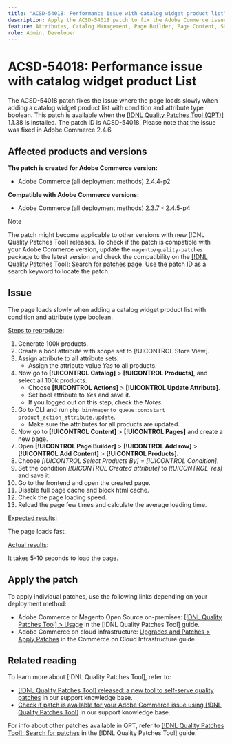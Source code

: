 ```yaml
---
title: "ACSD-54018: Performance issue with catalog widget product list"
description: Apply the ACSD-54018 patch to fix the Adobe Commerce issue where the page loads slowly when adding a catalog widget product list with condition and attribute type boolean.
feature: Attributes, Catalog Management, Page Builder, Page Content, Storefront
role: Admin, Developer
---
```


# ACSD-54018: Performance issue with catalog widget product List

The ACSD-54018 patch fixes the issue where the page loads slowly when adding a catalog widget product list with condition and attribute type boolean. This patch is available when the [[!DNL Quality Patches Tool (QPT)]](/help/announcements/adobe-commerce-announcements/magento-quality-patches-released-new-tool-to-self-serve-quality-patches.md) 1.1.38 is installed. The patch ID is ACSD-54018. Please note that the issue was fixed in Adobe Commerce 2.4.6.

## Affected products and versions

**The patch is created for Adobe Commerce version:**

* Adobe Commerce (all deployment methods) 2.4.4-p2

**Compatible with Adobe Commerce versions:**

* Adobe Commerce (all deployment methods) 2.3.7 - 2.4.5-p4

>[!NOTE]
>
>The patch might become applicable to other versions with new [!DNL Quality Patches Tool] releases. To check if the patch is compatible with your Adobe Commerce version, update the `magento/quality-patches` package to the latest version and check the compatibility on the [[!DNL Quality Patches Tool]: Search for patches page](https://experienceleague.adobe.com/tools/commerce-quality-patches/index.html). Use the patch ID as a search keyword to locate the patch.

## Issue

The page loads slowly when adding a catalog widget product list with condition and attribute type boolean. 

<u>Steps to reproduce</u>:

1. Generate 100k products.
1. Create a bool attribute with scope set to [!UICONTROL Store View].
1. Assign attribute to all attribute sets.
    * Assign the attribute value *Yes* to all products.
1. Now go to **[!UICONTROL Catalog]** > **[!UICONTROL Products]**, and select all 100k products.
    * Choose **[!UICONTROL Actions]** > **[!UICONTROL Update Attribute]**.
    * Set bool attribute to *Yes* and save it.
    * If you logged out on this step, check the *Notes*.
1. Go to CLI and run `php bin/magento queue:con:start product_action_attribute.update`.
    * Make sure the attributes for all products are updated.
1. Now go to **[!UICONTROL Content]** > **[!UICONTROL Pages]** and create a new page.
1. Open **[!UICONTROL Page Builder]** > **[!UICONTROL Add row]** > **[!UICONTROL Add Content]** > **[!UICONTROL Products]**.
1. Choose *[!UICONTROL Select Products By]* = *[!UICONTROL Condition]*.
1. Set the condition *[!UICONTROL Created attribute]* to *[!UICONTROL Yes]* and save it.
1. Go to the frontend and open the created page.
1. Disable full page cache and block html cache.
1. Check the page loading speed.
1. Reload the page few times and calculate the average loading time.

<u>Expected results</u>:

The page loads fast.

<u>Actual results</u>:

It takes 5-10 seconds to load the page.

## Apply the patch

To apply individual patches, use the following links depending on your deployment method:

* Adobe Commerce or Magento Open Source on-premises: [[!DNL Quality Patches Tool] > Usage](https://experienceleague.adobe.com/docs/commerce-operations/tools/quality-patches-tool/usage.html) in the [!DNL Quality Patches Tool] guide.
* Adobe Commerce on cloud infrastructure: [Upgrades and Patches > Apply Patches](https://experienceleague.adobe.com/docs/commerce-cloud-service/user-guide/develop/upgrade/apply-patches.html) in the Commerce on Cloud Infrastructure guide.

## Related reading

To learn more about [!DNL Quality Patches Tool], refer to:

* [[!DNL Quality Patches Tool] released: a new tool to self-serve quality patches](/help/announcements/adobe-commerce-announcements/magento-quality-patches-released-new-tool-to-self-serve-quality-patches.md) in our support knowledge base.
* [Check if patch is available for your Adobe Commerce issue using [!DNL Quality Patches Tool]](/help/support-tools/patches-available-in-qpt-tool/check-patch-for-magento-issue-with-magento-quality-patches.md) in our support knowledge base.

For info about other patches available in QPT, refer to [[!DNL Quality Patches Tool]: Search for patches](https://experienceleague.adobe.com/tools/commerce-quality-patches/index.html) in the [!DNL Quality Patches Tool] guide.
